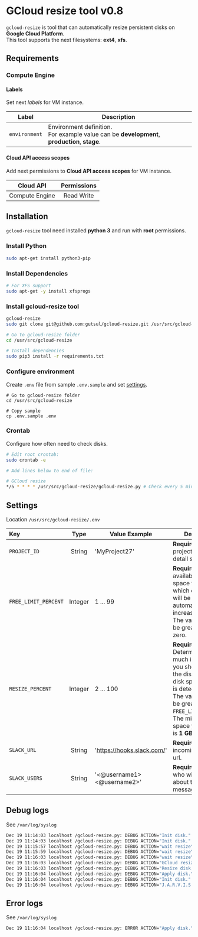 # GCloud resize tool v0.8

`gcloud-resize` is tool that can automatically resize persistent disks on **Google Cloud Platform**.
<br>This tool supports the next filesystems: **ext4**, **xfs**.

## Requirements

### Compute Engine

#### Labels
Set next *labels* for VM instance.
 
| Label           | Description |
| :-------------: | --------- |
| `environment`   | Environment definition. <br> For example value can be **development**, **production**, **stage**. |


#### Cloud API access scopes
Add next permissions to **Cloud API access scopes** for VM instance. 

| Cloud API       | Permissions |
| :-------------: | :---------: |
| Compute Engine  | Read Write  |


## Installation  

`gcloud-resize` tool need installed **python 3** and run with **root** permissions.

### Install Python
```bash
sudo apt-get install python3-pip
```

### Install Dependencies
```bash
# For XFS support
sudo apt-get -y install xfsprogs
```

### Install gcloud-resize tool

```bash
gcloud-resize
sudo git clone git@github.com:gutsul/gcloud-resize.git /usr/src/gcloud-resize

# Go to gcloud-resize folder 
cd /usr/src/gcloud-resize

# Install dependencies
sudo pip3 install -r requirements.txt
```

### Configure environment

Create `.env` file from sample `.env.sample` and set [settings](#settings).

```
# Go to gcloud-resize folder 
cd /usr/src/gcloud-resize

# Copy sample
cp .env.sample .env
```

### Crontab
Configure how often need to check disks.
```bash
# Edit root crontab:
sudo crontab -e

# Add lines below to end of file:

# GCloud resize 
*/5 * * * * /usr/src/gcloud-resize/gcloud-resize.py # Check every 5 minutes
```

## Settings

Location `/usr/src/gcloud-resize/.env`

| Key                  | Type    | Value Example                          | Description |
| :------------------- | :-----: | -------------------------------------- | ----------- |
| `PROJECT_ID`         | String  | 'MyProject27'                          | **Required**. Google project id. More detail see [here](https://support.google.com/cloud/answer/6158840?hl=en).|
| `FREE_LIMIT_PERCENT` | Integer | 1 ... 99                               | **Required**. Indicates available disc space threshold at which disc space will be automatically increased.<br>The value should be greater than zero. |
| `RESIZE_PERCENT`     | Integer | 2 ... 100                              | **Required**. Determines how much in percentage you should increase the disk when low disk space amount is detected. <br> The value should be greater than `FREE_LINIT_PERCENT`.<br>The minimum disk space you can add is **1 GB**.|
| `SLACK_URL`          | String  | 'https://hooks.slack.com/'             | **Required**. Slack incoming webhook url.  |
| `SLACK_USERS`        | String  | '<@username1> <@username2>'            | **Required**. Users who will be notified about the resize message.   |


## Debug logs
See `/var/log/syslog`
```bash
Dec 19 11:14:03 localhost /gcloud-resize.py: DEBUG ACTION="Init disk." NAME="disk-1" SOURCE="/dev/sdb" FSTYPE="ext4" SIZE_GB=14 USED_GB=10 USED_%=66 AVAIL_GB=5 TARGET=/mnt/disk/disk1
Dec 19 11:14:03 localhost /gcloud-resize.py: DEBUG ACTION="Init disk." NAME="disk-2" SOURCE="/dev/sdc" FSTYPE="xfs" SIZE_GB=12 USED_GB=10 USED_%=76 AVAIL_GB=3 TARGET=/mnt/disk/disk2
Dec 19 11:15:57 localhost /gcloud-resize.py: DEBUG ACTION="wait resize" STATUS="PENDING"
Dec 19 11:15:59 localhost /gcloud-resize.py: DEBUG ACTION="wait resize" STATUS="RUNNING"
Dec 19 11:16:03 localhost /gcloud-resize.py: DEBUG ACTION="wait resize" STATUS="DONE"
Dec 19 11:16:03 localhost /gcloud-resize.py: DEBUG ACTION="GCloud resize" NAME="disk-1" NEW_SIZE=16 RESPONSE="{'user': '438031059494-compute@developer.gserviceaccount.com', 'startTime': '2017-12-19T03:15:57.980-08:00', 'id': '8572997244663712258', 'name': 'operation-1513682157531-560af974d6f79-c95f1d73-10be4206', 'status': 'DONE', 'selfLink': 'https://www.googleapis.com/compute/v1/projects/adlithium-1289/zones/us-central1-a/operations/operation-1513682157531-560af974d6f79-c95f1d73-10be4206', 'zone': 'https://www.googleapis.com/compute/v1/projects/adlithium-1289/zones/us-central1-a', 'insertTime': '2017-12-19T03:15:57.721-08:00', 'targetId': '7544387413751976286', 'progress': 100, 'endTime': '2017-12-19T03:16:02.534-08:00', 'kind': 'compute#operation', 'targetLink': 'https://www.googleapis.com/compute/v1/projects/adlithium-1289/zones/us-central1-a/disks/disk-1', 'operationType': 'resizeDisk'}"
Dec 19 11:16:03 localhost /gcloud-resize.py: DEBUG ACTION="Resize disk." NAME="disk-1" ADD_GB=2 NEW_SIZE_GB=16
Dec 19 11:16:04 localhost /gcloud-resize.py: DEBUG ACTION="Apply disk." NAME="disk-1" SOURCE="/dev/sdb" FSTYPE="ext4"
Dec 19 11:16:04 localhost /gcloud-resize.py: DEBUG ACTION="Init disk." NAME="disk-1" SOURCE="/dev/sdb" FSTYPE="ext4" SIZE_GB=16 USED_GB=10 USED_%=58 AVAIL_GB=7 TARGET=/mnt/disk/disk1
Dec 19 11:16:04 localhost /gcloud-resize.py: DEBUG ACTION="J.A.R.V.I.S Say" CODE=200 STATUS="ok"
```

## Error logs
See `/var/log/syslog`
```bash
Dec 19 11:16:04 localhost /gcloud-resize.py: ERROR ACTION="Apply disk." NAME="disk-2" SOURCE="/dev/sdc" FSTYPE="xfs" REASON="Not supported file system."
```
